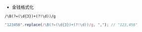 - 金钱格式化

```regexp
/\B(?=(\d{3})+(?!\d))/g
```

```js
"123456".replace(/\B(?=(\d{3})+(?!\d))/g, ","); // "123,456"
```
